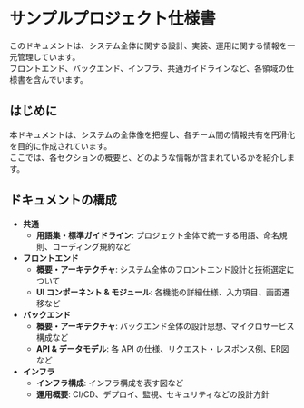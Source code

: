 # サンプルプロジェクト仕様書

このドキュメントは、システム全体に関する設計、実装、運用に関する情報を一元管理しています。  
フロントエンド、バックエンド、インフラ、共通ガイドラインなど、各領域の仕様書を含んでいます。

## はじめに

本ドキュメントは、システムの全体像を把握し、各チーム間の情報共有を円滑化を目的に作成されています。  
ここでは、各セクションの概要と、どのような情報が含まれているかを紹介します。

## ドキュメントの構成

- **共通**  
  - **用語集・標準ガイドライン**: プロジェクト全体で統一する用語、命名規則、コーディング規約など
- **フロントエンド**  
  - **概要・アーキテクチャ**: システム全体のフロントエンド設計と技術選定について  
  - **UI コンポーネント & モジュール**: 各機能の詳細仕様、入力項目、画面遷移など
- **バックエンド**  
  - **概要・アーキテクチャ**: バックエンド全体の設計思想、マイクロサービス構成など  
  - **API & データモデル**: 各 API の仕様、リクエスト・レスポンス例、ER図など
- **インフラ**  
  - **インフラ構成**: インフラ構成を表す図など
  - **運用概要**: CI/CD、デプロイ、監視、セキュリティなどの設計方針
